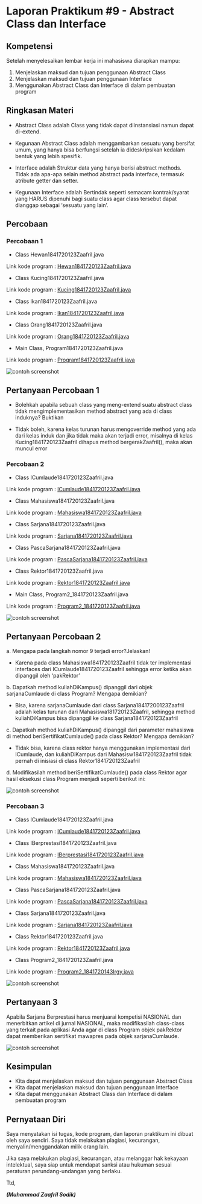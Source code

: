 # Laporan Praktikum #9 - Abstract Class dan Interface

## Kompetensi

Setelah menyelesaikan lembar kerja ini mahasiswa diarapkan mampu:

1.	Menjelaskan maksud dan tujuan penggunaan Abstract Class
2.	Menjelaskan maksud dan tujuan penggunaan Interface
3.	Menggunakan Abstract Class dan Interface di dalam pembuatan program

## Ringkasan Materi

- Abstract Class adalah Class yang tidak dapat diinstansiasi namun dapat di-extend.

- Kegunaan Abstract Class adalah menggambarkan sesuatu yang bersifat umum, yang hanya bisa berfungsi setelah ia dideskripsikan kedalam bentuk yang lebih spesifik.

- Interface adalah Struktur data yang hanya berisi abstract methods. Tidak ada apa-apa selain method abstract pada interface, termasuk atribute getter dan setter.

- Kegunaan Interface adalah Bertindak seperti semacam kontrak/syarat yang HARUS dipenuhi bagi suatu class agar class tersebut dapat dianggap sebagai ‘sesuatu yang lain’.

## Percobaan

### Percobaan 1

- Class Hewan1841720123Zaafril.java

Link kode program : [Hewan1841720123Zaafril.java](../../src/9_Abstract_Class_dan_Interface/Hewan1841720123Zaafril.java)

- Class Kucing1841720123Zaafril.java

Link kode program : [Kucing1841720123Zaafril.java](../../src/9_Abstract_Class_dan_Interface/Kucing1841720123Zaafril.java)

- Class Ikan1841720123Zaafril.java

Link kode program : [Ikan1841720123Zaafril.java](../../src/9_Abstract_Class_dan_Interface/Ikan18417201423Zaafril.java)

- Class Orang1841720123Zaafril.java

Link kode program : [Orang1841720123Zaafril.java](../../src/9_Abstract_Class_dan_Interface/Orang1841720123Zaafril.java)

- Main Class, Program1841720123Zaafril.java

Link kode program : [Program1841720123Zaafril.java](../../src/9_Abstract_Class_dan_Interface/Program1841720123Zaafril.java)

![contoh screenshot](img/p1.PNG)

## Pertanyaan Percobaan 1

- Bolehkah apabila sebuah class yang meng-extend suatu abstract class tidak mengimplementasikan method abstract yang ada di class induknya? Buktikan

- Tidak boleh, karena kelas turunan harus mengoverride method yang ada dari kelas induk dan jika tidak maka akan terjadi error, misalnya di kelas Kucing1841720123Zaafril dihapus method bergerakZaafril(), maka akan muncul error

### Percobaan 2

- Class ICumlaude1841720123Zaafril.java

Link kode program : [ICumlaude1841720123Zaafril.java](../../src/9_Abstract_Class_dan_Interface/ICumlaude1841720123Zaafril.java)

- Class Mahasiswa1841720123Zaafril.java

Link kode program : [Mahasiswa1841720123Zaafril.java](../../src/9_Abstract_Class_dan_Interface/Mahasiswa1841720123Zaafril.java)

- Class Sarjana1841720123Zaafril.java

Link kode program : [Sarjana1841720123Zaafril.java](../../src/9_Abstract_Class_dan_Interface/Sarjana1841720123Zaafril.java)

- Class PascaSarjana1841720123Zaafril.java

Link kode program : [PascaSarjana1841720123Zaafril.java](../../src/9_Abstract_Class_dan_Interface/PascaSarjana1841720123Zaafril.java)

- Class Rektor1841720123Zaafril.java

Link kode program : [Rektor1841720123Zaafril.java](../../src/9_Abstract_Class_dan_Interface/Rektor1841720123Zaafril.java)

- Main Class, Program2_1841720123Zaafril.java

Link kode program : [Program2_1841720123Zaafril.java](../../src/9_Abstract_Class_dan_Interface/Program2_1841720123Zaafril.java)

![contoh screenshot](img/p2.PNG)

## Pertanyaan Percobaan 2

a. Mengapa pada langkah nomor 9 terjadi error?Jelaskan! 

- Karena pada class Mahasiswa1841720123Zaafril tidak ter implementasi interfaces dari ICumlaude1841720123Zaafril sehingga error ketika akan dipanggil oleh ‘pakRektor’ 

b. Dapatkah method kuliahDiKampus() dipanggil dari objek sarjanaCumlaude di class Program? Mengapa demikian?

- Bisa, karena sarjanaCumlaude dari class Sarjana18417200123Zaafril adalah kelas turunan dari Mahasiswa181720123Zaafril, sehingga method kuliahDiKampus bisa dipanggil ke class Sarjana1841720123Zaafril

c. Dapatkah method kuliahDiKampus() dipanggil dari parameter mahasiswa di method beriSertifikatCumlaude() pada class Rektor? Mengapa demikian?

- Tidak bisa, karena class rektor hanya menggunakan implementasi dari ICumlaude, dan kuliahDiKampus dari Mahasisw1841720123Zaafril tidak pernah di inisiasi di class Rektor1841720123Zaafril 

d. Modifikasilah method beriSertifikatCumlaude() pada class Rektor agar hasil eksekusi class Program menjadi seperti berikut ini: 

![contoh screenshot](img/pt2.png)

### Percobaan 3

- Class ICumlaude1841720123Zaafril.java

Link kode program : [ICumlaude1841720123Zaafril.java](../../src/9_Abstract_Class_dan_Interface/ICumlaude1841720123Zaafril.java)

- Class IBerprestasi1841720123Zaafril.java

Link kode program : [IBerprestasi1841720123Zaafril.java](../../src/9_Abstract_Class_dan_Interface/IBerprestasi1841720123Zaafril.java)

- Class Mahasiswa1841720123Zaafril.java

Link kode program : [Mahasiswa1841720123Zaafril.java](../../src/9_Abstract_Class_dan_Interface/Mahasiswa1841720123Zaafril.java)

- Class PascaSarjana1841720123Zaafril.java

Link kode program : [PascaSarjana1841720123Zaafril.java](../../src/9_Abstract_Class_dan_Interface/PascaSarjana1841720123Zaafril.java)

- Class Sarjana1841720123Zaafril.java

Link kode program : [Sarjana1841720123Zaafril.java](../../src/9_Abstract_Class_dan_Interface/Sarjana1841720123Zaafril.java)

- Class Rektor1841720123Zaafril.java

Link kode program : [Rektor1841720123Zaafril.java](../../src/9_Abstract_Class_dan_Interface/Rektor1841720123Zaafril.java)

- Class Program2_1841720123Zaafril.java

Link kode program : [Program2_1841720143Irgy.java](../../src/9_Abstract_Class_dan_Interface/Program2_1841720123Zaafril.java)

![contoh screenshot](img/p3.PNG)

## Pertanyaan 3

Apabila Sarjana Berprestasi harus menjuarai kompetisi NASIONAL dan menerbitkan artikel di jurnal NASIONAL, 
maka modifikasilah class-class yang terkait pada aplikasi Anda agar di class Program objek pakRektor dapat 
memberikan sertifikat mawapres pada objek sarjanaCumlaude. 

![contoh screenshot](img/pt3.png)

  
## Kesimpulan

- Kita dapat menjelaskan maksud dan tujuan penggunaan Abstract Class
- Kita dapat menjelaskan maksud dan tujuan penggunaan Interface
- Kita dapat menggunakan Abstract Class dan Interface di dalam pembuatan program


## Pernyataan Diri

Saya menyatakan isi tugas, kode program, dan laporan praktikum ini dibuat oleh saya sendiri. Saya tidak melakukan plagiasi, kecurangan, menyalin/menggandakan milik orang lain.

Jika saya melakukan plagiasi, kecurangan, atau melanggar hak kekayaan intelektual, saya siap untuk mendapat sanksi atau hukuman sesuai peraturan perundang-undangan yang berlaku.

Ttd,

***(Muhammad Zaafril Sodik)***

